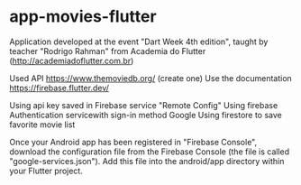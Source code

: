 # app-movies-flutter
 
Application developed at the event "Dart Week 4th edition", taught by teacher "Rodrigo Rahman" from Academia do Flutter (http://academiadoflutter.com.br)

Used API https://www.themoviedb.org/ (create one)
Use the documentation https://firebase.flutter.dev/ 

Using api key saved in Firebase service "Remote Config"
Using firebase Authentication servicewith sign-in method Google
Using firestore to save favorite movie list

Once your Android app has been registered in "Firebase Console", download the configuration file from the Firebase Console (the file is called "google-services.json"). Add this file into the android/app directory within your Flutter project.

